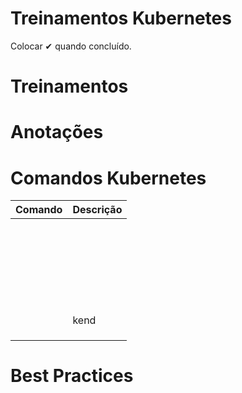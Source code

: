 # **Treinamentos  Kubernetes**





Colocar ✔ quando concluído. 

# **Treinamentos**

# **Anotações**



# **Comandos Kubernetes**





| Comando | Descrição |
| :-----: | :-------- |
|         |           |
|         |           |
|         |           |
|         |           |
|         |           |
|         |           |
|         |           |
|         |           |
|         |           |
|         |           |
|         |           |
|         |           |
|         |           |
|         |           |
|         |           |
|         |           |
|         |           |
|         |           |
|         |           |
|         |           |
|         |           |
|         |           |
|         |           |
|         |           |
|         |           |
|         | kend      |
|         |           |
|         |           |
|         |           |

# **Best Practices**



